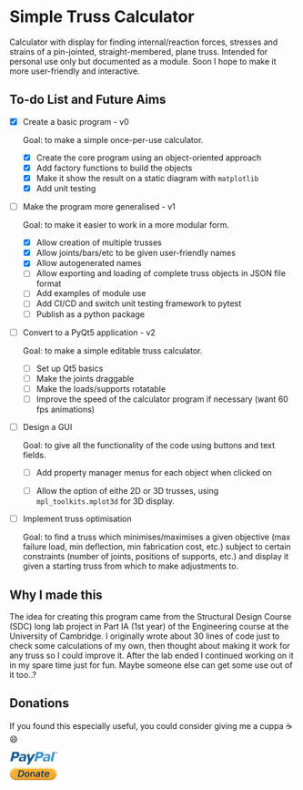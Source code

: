 # Simple Truss Calculator

Calculator with display for finding internal/reaction forces, stresses and strains of a pin-jointed, straight-membered, plane truss.
Intended for personal use only but documented as a module.
Soon I hope to make it more user-friendly and interactive.


## To-do List and Future Aims

* [x] Create a basic program - v0

  Goal: to make a simple once-per-use calculator.

  * [x] Create the core program using an object-oriented approach
  * [x] Add factory functions to build the objects
  * [x] Make it show the result on a static diagram with `matplotlib`
  * [x] Add unit testing
 
* [ ] Make the program more generalised - v1

  Goal: to make it easier to work in a more modular form.
  
  * [x] Allow creation of multiple trusses
  * [x] Allow joints/bars/etc to be given user-friendly names
  * [x] Allow autogenerated names
  * [ ] Allow exporting and loading of complete truss objects in JSON file format
  * [ ] Add examples of module use
  * [ ] Add CI/CD and switch unit testing framework to pytest
  * [ ] Publish as a python package

* [ ] Convert to a PyQt5 application - v2

  Goal: to make a simple editable truss calculator.

  * [ ] Set up Qt5 basics
  * [ ] Make the joints draggable
  * [ ] Make the loads/supports rotatable
  * [ ] Improve the speed of the calculator program if necessary (want 60 fps animations)

* [ ] Design a GUI

  Goal: to give all the functionality of the code using buttons and text fields.
  
  * [ ] Add property manager menus for each object when clicked on
  * [ ] Allow the option of eithe 2D or 3D trusses, using `mpl_toolkits.mplot3d` for 3D display.


* [ ] Implement truss optimisation

  Goal: to find a truss which minimises/maximises a given objective (max failure load, min deflection, min fabrication cost, etc.) subject to certain constraints (number of joints, positions of supports, etc.) and display it given a starting truss from which to make    adjustments to.


## Why I made this

The idea for creating this program came from the Structural Design Course (SDC) long lab project in Part IA (1st year) of the Engineering course at the University of Cambridge. I originally wrote about 30 lines of code just to check some calculations of my own, then thought about making it work for any truss so I could improve it. After the lab ended I continued working on it in my spare time just for fun. Maybe someone else can get some use out of it too..?


## Donations

If you found this especially useful, you could consider giving me a cuppa :coffee: :smile:

[<img src="media/paypal_donate_button_transparent.png" width=84, height=50>](https://www.paypal.me/lorcan2440)
